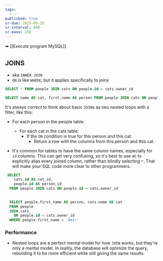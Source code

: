 ```yaml
---
tags:
  - ✅
published: true
sr-due: 2025-09-25
sr-interval: 490
sr-ease: 250
---
```

⬅️ [[Execute program MySQL]]
## JOINS
- aka `INNER JOIN`
- `ON` is like `WHERE`, but it applies specifically to joins
```sql
SELECT * FROM people JOIN cats ON people.id = cats.owner_id

SELECT name AS cat, first_name AS person FROM people JOIN cats ON people.id = cats.owner_id
```

It's always correct to think about basic `JOIN`s as two nested loops with a filter, like this:
- For each person in the people table:
	-   For each cat in the cats table:
    	-   If the `ON` condition is true for this person and this cat:
        	-   Return a row with the columns from this person and this cat.

- It's common for tables to have the same column names, especially for `id` columns. This can get very confusing, so it's best to use `AS` to explicitly alias every joined column, rather than blindly selecting `*`. That will make your SQL code more clear to other programmers.
```sql
 SELECT
    cats.id AS cat_id,
    people.id AS person_id
  FROM people JOIN cats ON people.id = cats.owner_id
  
  
  SELECT people.first_name AS person, cats.name AS cat
  FROM people
  JOIN cats
    ON people.id = cats.owner_id
  WHERE people.first_name = 'Amir'
 ```
 
 ### Performance
 - Nested loops are a perfect mental model for how `JOIN` works, but they're only a mental model. In reality, the database will optimize the query, rebuilding it to be more efficient while still giving the same results.